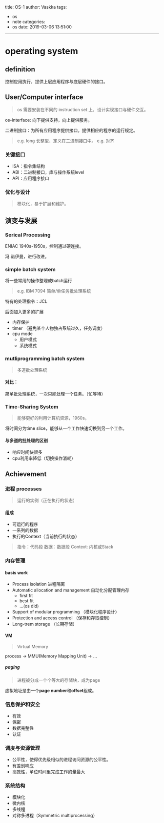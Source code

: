 title: OS-1
author: Vaskka
tags:
  - os
  - note
categories:
  - os
date: 2019-03-06 13:51:00
---
# operating system

## definition

控制应用执行，提供上层应用程序与底层硬件的接口。

## User/Computer interface

> os 需要安装在不同的 instruction set 上，设计实现接口与硬件交互。

os-interface: 向下提供支持，向上提供服务。

二进制接口：为所有应用程序提供接口，提供相应的程序的运行规定。

> e.g. long 长整型，定义在二进制接口中。
e.g. 对齐

### 关键接口

+ ISA：指令集结构
+ ABI：二进制接口，库与操作系统level
+ API：应用程序接口

### 优化与设计

> 模块化，易于扩展和维护。


## 演变与发展

### Serical Processing

ENIAC 1940s-1950s，控制通过硬连接。

冯.诺伊曼，进行改进。

### simple batch system

将一些常用的操作整理成batch运行

> e.g. IBM 7094 简单/单任务批处理系统

特有的处理指令：JCL

后面加入更多的扩展

+ 内存保护
+ timer （避免某个人物独占系统过久，任务调度）
+ cpu mode
   + 用户模式
   + 系统模式
  
### mutliprogramming batch system

> 多道批处理系统

#### 对比：

简单批处理系统，一次只能处理一个任务。（忙等待）

### Time-Sharing System

> 能够更好的利用计算机资源，1960s。

将时间分为time slice，能够从一个工作快速切换到另一个工作。

#### 与多道的批处理的区别

+ 响应时间快很多
+ cpu利用率降低（切换操作消耗）

## Achievement

### 进程 processes

> 运行的实例（正在执行的状态）

#### 组成

+ 可运行的程序
+ 一系列的数据
+ 执行的Context（当前执行的状态）

> 指令：代码段
数据：数据段
Context: 内核或Stack

### 内存管理

#### basis work

+ Process isolation 进程隔离
+ Automatic allocation and management 自动化分配管理内存
	+ first fit
    + best fit
    + ...(os did)
+ Support of modular programming （模块化程序设计）
+ Protection and access control （保存和存取控制）
+ Long-trem storage （长期存储）

#### VM 

> Virtual Memory

process -> MMU(Memory Mapping Unit) -> ...

##### paging

> 进程被分成一个个等大的存储块，成为page

虚拟地址是由一个**page number**和**offset**组成。

### 信息保护和安全

+ 有效
+ 保密
+ 数据完整性
+ 认证

### 调度与资源管理

+ 公平性，使得优先级相似的进程访问资源的公平性。
+ 有差别响应
+ 高效性，单位时间里完成工作的量最大

### 系统结构

+ 模块化
+ 微内核
+ 多线程
+ 对称多进程（Symmetric multiprocessing）